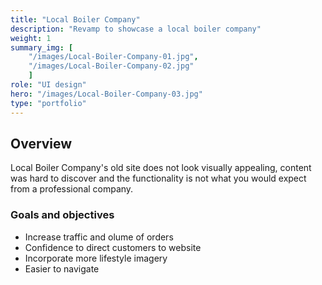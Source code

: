 ```yaml
---
title: "Local Boiler Company"
description: "Revamp to showcase a local boiler company"
weight: 1
summary_img: [
    "/images/Local-Boiler-Company-01.jpg",
    "/images/Local-Boiler-Company-02.jpg"
    ]
role: "UI design"
hero: "/images/Local-Boiler-Company-03.jpg"
type: "portfolio"
---
```


## Overview

Local Boiler Company's old site does not look visually appealing, content was hard to discover and the functionality is not what you would expect from a professional company.

### Goals and objectives

* Increase traffic and olume of orders
* Confidence to direct customers to website
* Incorporate more lifestyle imagery
* Easier to navigate